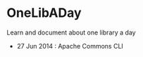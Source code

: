 OneLibADay
==========
Learn and document about one library a day

* 27 Jun 2014 : Apache Commons CLI
